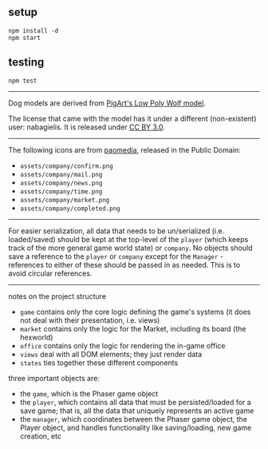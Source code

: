 ## setup

```
npm install -d
npm start
```

## testing

```
npm test
```

---

Dog models are derived from [PigArt's Low Poly Wolf model](http://www.blendswap.com/blends/view/72239).

The license that came with the model has it under a different (non-existent) user: nabagielis. It is released under [CC BY 3.0](https://creativecommons.org/licenses/by/3.0/).

---

The following icons are from [paomedia](http://www.iconarchive.com/artist/paomedia.html), released in the Public Domain:

- `assets/company/confirm.png`
- `assets/company/mail.png`
- `assets/company/news.png`
- `assets/company/time.png`
- `assets/company/market.png`
- `assets/company/completed.png`

---

For easier serialization, all data that needs to be un/serialized (i.e. loaded/saved) should be kept at the top-level of the `player` (which keeps track of the more general game world state) or `company`. No objects should save a reference to the `player` or `company` except for the `Manager` - references to either of these should be passed in as needed. This is to avoid circular references.

---

notes on the project structure

- `game` contains only the core logic defining the game's systems (it does not deal with their presentation, i.e. views)
- `market` contains only the logic for the Market, including its board (the hexworld)
- `office` contains only the logic for rendering the in-game office
- `views` deal with all DOM elements; they just render data
- `states` ties together these different components

three important objects are:

- the `game`, which is the Phaser game object
- the `player`, which contains all data that must be persisted/loaded for a save game; that is, all the data that uniquely represents an active game
- the `manager`, which coordinates between the Phaser game object, the Player object, and handles functionality like saving/loading, new game creation, etc